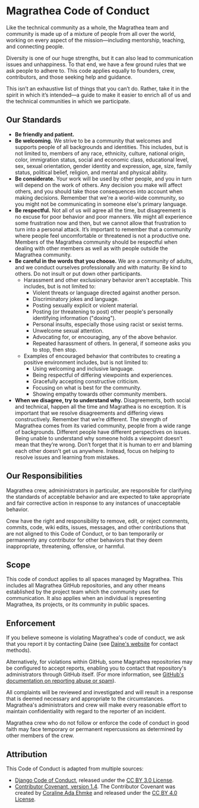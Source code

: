 # Magrathea Code of Conduct

Like the technical community as a whole, the Magrathea team and community is made up of a mixture of people from all over the world, working on every aspect of the mission—including mentorship, teaching, and connecting people.

Diversity is one of our huge strengths, but it can also lead to communication issues and unhappiness. To that end, we have a few ground rules that we ask people to adhere to. This code applies equally to founders, crew, contributors, and those seeking help and guidance.

This isn’t an exhaustive list of things that you can’t do. Rather, take it in the spirit in which it’s intended—a guide to make it easier to enrich all of us and the technical communities in which we participate.

## Our Standards

- **Be friendly and patient.**
- **Be welcoming.** We strive to be a community that welcomes and supports people of all backgrounds and identities. This includes, but is not limited to, members of any race, ethnicity, culture, national origin, color, immigration status, social and economic class, educational level, sex, sexual orientation, gender identity and expression, age, size, family status, political belief, religion, and mental and physical ability.
- **Be considerate.** Your work will be used by other people, and you in turn will depend on the work of others. Any decision you make will affect others, and you should take those consequences into account when making decisions. Remember that we're a world-wide community, so you might not be communicating in someone else's primary language.
- **Be respectful.** Not all of us will agree all the time, but disagreement is no excuse for poor behavior and poor manners. We might all experience some frustration now and then, but we cannot allow that frustration to turn into a personal attack. It’s important to remember that a community where people feel uncomfortable or threatened is not a productive one. Members of the Magrathea community should be respectful when dealing with other members as well as with people outside the Magrathea community.
- **Be careful in the words that you choose.** We are a community of adults, and we conduct ourselves professionally and with maturity. Be kind to others. Do not insult or put down other participants.
  - Harassment and other exclusionary behavior aren't acceptable. This includes, but is not limited to:
    - Violent threats or language directed against another person.
    - Discriminatory jokes and language.
    - Posting sexually explicit or violent material.
    - Posting (or threatening to post) other people's personally identifying information ("doxing").
    - Personal insults, especially those using racist or sexist terms.
    - Unwelcome sexual attention.
    - Advocating for, or encouraging, any of the above behavior.
    - Repeated harassment of others. In general, if someone asks you to stop, then stop.
  - Examples of encouraged behavior that contributes to creating a positive environment includes, but is not limited to:
    - Using welcoming and inclusive language.
    - Being respectful of differing viewpoints and experiences.
    - Gracefully accepting constructive criticism.
    - Focusing on what is best for the community.
    - Showing empathy towards other community members.
- **When we disagree, try to understand why.** Disagreements, both social and technical, happen all the time and Magrathea is no exception. It is important that we resolve disagreements and differing views constructively. Remember that we’re different. The strength of Magrathea comes from its varied community, people from a wide range of backgrounds. Different people have different perspectives on issues. Being unable to understand why someone holds a viewpoint doesn’t mean that they’re wrong. Don’t forget that it is human to err and blaming each other doesn’t get us anywhere. Instead, focus on helping to resolve issues and learning from mistakes.

## Our Responsibilities

Magrathea crew, admininistrators in particular, are responsible for clarifying the standards of acceptable behavior and are expected to take appropriate and fair corrective action in response to any instances of unacceptable behavior.

Crew have the right and responsibility to remove, edit, or reject comments, commits, code, wiki edits, issues, messages, and other contributions that are not aligned to this Code of Conduct, or to ban temporarily or permanently any contributor for other behaviors that they deem inappropriate, threatening, offensive, or harmful.

## Scope

This code of conduct applies to all spaces managed by Magrathea. This includes all Magrathea GitHub repositories, and any other means established by the project team which the community uses for communication. It also applies when an individual is representing Magrathea, its projects, or its community in public spaces.

## Enforcement

If you believe someone is violating Magrathea's code of conduct, we ask that you report it by contacting Daine (see [Daine's website](https://thewildmage.dev) for contact methods).

Alternatively, for violations within GitHub, some Magrathea repositories may be configured to accept reports, enabling you to contact that repository's administrators through GitHub itself. (For more information, see [GitHub's documentation on reporting abuse or spam](https://docs.github.com/en/github/building-a-strong-community/reporting-abuse-or-spam#reporting-an-issue-or-pull-request)).

All complaints will be reviewed and investigated and will result in a response that is deemed necessary and appropriate to the circumstances. Magrathea's administrators and crew will make every reasonable effort to maintain confidentiality with regard to the reporter of an incident.

Magrathea crew who do not follow or enforce the code of conduct in good faith may face temporary or permanent repercussions as determined by other members of the crew.

## Attribution

This Code of Conduct is adapted from multiple sources:

- [Django Code of Conduct](https://www.djangoproject.com/conduct/), released under the [CC BY 3.0 License](https://creativecommons.org/licenses/by/3.0/).
- [Contributor Covenant, version 1.4](https://www.contributor-covenant.org/version/1/4/code-of-conduct.html). The Contributor Covenant was created by [ Coraline Ada Ehmke](https://where.coraline.codes/) and released under the [CC BY 4.0 License](https://github.com/ContributorCovenant/contributor_covenant/blob/release/LICENSE.md).
